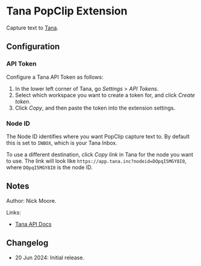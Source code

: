 # Tana PopClip Extension

Capture text to [Tana](https://tana.inc).

## Configuration

### API Token

Configure a Tana API Token as follows:

1. In the lower left corner of Tana, go *Settings* > *API Tokens*.
2. Select which workspace you want to create a token for, and click *Create token*.
3. Click *Copy*, and then paste the token into the extension settings.

### Node ID

The Node ID identifies where you want PopClip capture text to. By default this is set to `INBOX`, which is your Tana Inbox.

To use a different destination, click *Copy link* in Tana for the node you want to use. The link will look like `https://app.tana.inc?nodeid=DOpqI5MGY8I0`, where `DOpqI5MGY8I0` is the node ID.

## Notes

Author: Nick Moore.

Links:

- [Tana API Docs](https://tana.inc/docs/input-api)

## Changelog

- 20 Jun 2024: Initial release.

